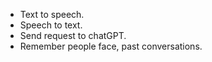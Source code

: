 - Text to speech.
- Speech to text.
- Send request to chatGPT.
- Remember people face, past conversations.